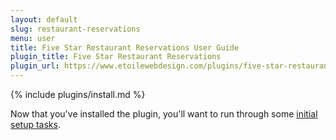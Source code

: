 ```yaml
---
layout: default
slug: restaurant-reservations
menu: user
title: Five Star Restaurant Reservations User Guide
plugin_title: Five Star Restaurant Reservations
plugin_url: https://www.etoilewebdesign.com/plugins/five-star-restaurant-reservations/
---
```

{% include plugins/install.md %}

Now that you've installed the plugin, you'll want to run through some [initial setup tasks](setup).
